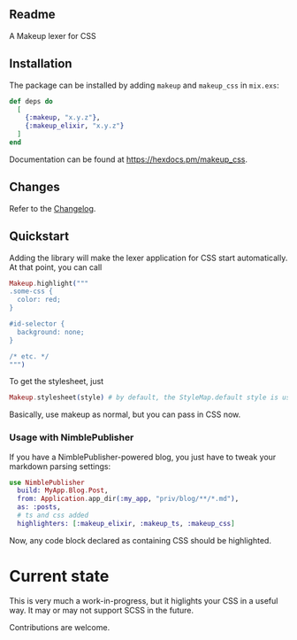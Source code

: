 ## Readme

A Makeup lexer for CSS

 
## Installation

The package can be installed by adding `makeup` and `makeup_css` in `mix.exs`:

```elixir
def deps do
  [
    {:makeup, "x.y.z"},
    {:makeup_elixir, "x.y.z"}
  ]
end
```

Documentation can be found at https://hexdocs.pm/makeup_css.

## Changes

Refer to the [Changelog](CHANGELOG.md).

## Quickstart

Adding the library will make the lexer application for CSS start automatically. At that point, you can call 

```elixir
Makeup.highlight("""
.some-css {
  color: red;
}

#id-selector {
  background: none;
}

/* etc. */
""")
```

To get the stylesheet, just 

```elixir
Makeup.stylesheet(style) # by default, the StyleMap.default style is used.
```

Basically, use makeup as normal, but you can pass in CSS now.

### Usage with NimblePublisher

If you have a NimblePublisher-powered blog, you just have to tweak your markdown parsing settings:

```elixir
use NimblePublisher
  build: MyApp.Blog.Post,
  from: Application.app_dir(:my_app, "priv/blog/**/*.md"),
  as: :posts,
  # ts and css added
  highlighters: [:makeup_elixir, :makeup_ts, :makeup_css]
```

Now, any code block declared as containing CSS should be highlighted.

# Current state

This is very much a work-in-progress, but it higlights your CSS in a useful way. It may or may not support SCSS in the future.

Contributions are welcome.